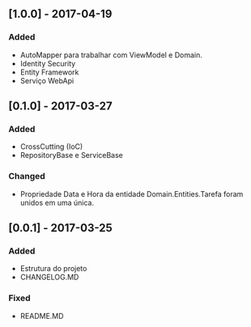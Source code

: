 ## [1.0.0] - 2017-04-19
### Added
- AutoMapper para trabalhar com ViewModel e Domain.
- Identity Security
- Entity Framework
- Serviço WebApi


## [0.1.0] - 2017-03-27
### Added
- CrossCutting (IoC)
- RepositoryBase e ServiceBase
### Changed
- Propriedade Data e Hora da entidade Domain.Entities.Tarefa foram unidos em uma única.


## [0.0.1] - 2017-03-25
### Added
- Estrutura do projeto
- CHANGELOG.MD

### Fixed
- README.MD
